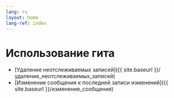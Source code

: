 ```yaml
---
lang: ru
layout: home
lang-ref: index
---
```


# Использование гита

- [Удаление неотслеживаемых записей]({{ site.baseurl }}/удаление_неотслеживаемых_записей)
- [Изменение сообщения к последней записи изменений]({{ site.baseurl }}/изменение_сообщения)
